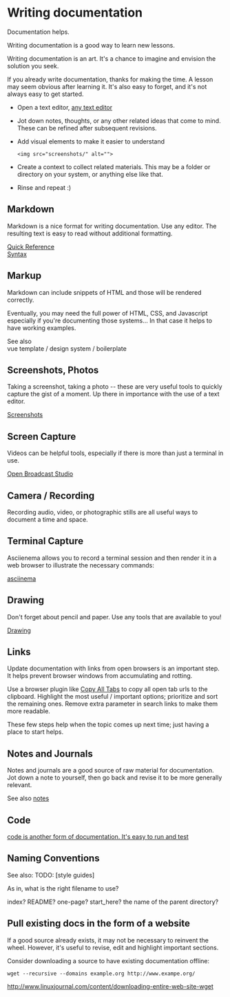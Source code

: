 # Writing documentation

Documentation helps.

Writing documentation is a good way to learn new lessons. 

Writing documentation is an art. It's a chance to imagine and envision the solution you seek.

If you already write documentation, thanks for making the time. A lesson may seem obvious after learning it. It's also easy to forget, and it's not always easy to get started. 

   - Open a text editor, [any text editor](../system/editors/)

   - Jot down notes, thoughts, or any other related ideas that come to mind. These can be refined after subsequent revisions.

   - Add visual elements to make it easier to understand
     ```
     <img src="screenshots/" alt="">
     ```

   - Create a context to collect related materials. This may be a folder or directory on your system, or anything else like that.

   - Rinse and repeat :)


## Markdown

Markdown is a nice format for writing documentation. Use any editor. The resulting text is easy to read without additional formatting.

[Quick Reference](markdown.md)  
[Syntax](markdown-syntax.md)


## Markup

Markdown can include snippets of HTML and those will be rendered correctly.

Eventually, you may need the full power of HTML, CSS, and Javascript
especially if you're documenting those systems... In that case it helps to have working examples.

See also  
vue template / design system / boilerplate


## Screenshots, Photos

Taking a screenshot, taking a photo -- these are very useful tools to quickly capture the gist of a moment. Up there in importance with the use of a text editor.

[Screenshots](screenshots.md)  


## Screen Capture

Videos can be helpful tools, especially if there is more than just a terminal in use. 

[Open Broadcast Studio](obs.md)

## Camera / Recording

Recording audio, video, or photographic stills are all useful ways to document a time and space. 


## Terminal Capture

Asciienema allows you to record a terminal session and then render it in a web browser to illustrate the necessary commands:

[asciinema](asciinema.md)

## Drawing

Don't forget about pencil and paper. Use any tools that are available to you!

[Drawing](drawing.md)


## Links

Update documentation with links from open browsers is an important step. It helps prevent browser windows from accumulating and rotting. 

Use a browser plugin like [Copy All Tabs](https://addons.mozilla.org/en-US/firefox/addon/copy-all-tabs/) to copy all open tab urls to the clipboard. Highlight the most useful / important options; prioritize and sort the remaining ones. Remove extra parameter in search links to make them more readable. 

These few steps help when the topic comes up next time; just having a place to start helps. 

## Notes and Journals

Notes and journals are a good source of raw material for documentation. Jot down a note to yourself, then go back and revise it to be more generally relevant. 

See also [notes](notes.md)

## Code

[code is another form of documentation. It's easy to run and test](../code/)

## Naming Conventions

See also: TODO: [style guides]

As in, what is the right filename to use?

index? README? one-page? start_here? the name of the parent directory?



## Pull existing docs in the form of a website

If a good source already exists, it may not be necessary to reinvent the wheel. However, it's useful to revise, edit and highlight important sections. 

Consider downloading a source to have existing documentation offline:

    wget --recursive --domains example.org http://www.exampe.org/

http://www.linuxjournal.com/content/downloading-entire-web-site-wget


